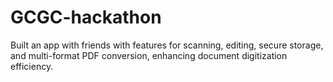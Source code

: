 # GCGC-hackathon
Built an app with friends with features for scanning, editing, secure storage, and multi-format PDF conversion, enhancing document digitization efficiency.
